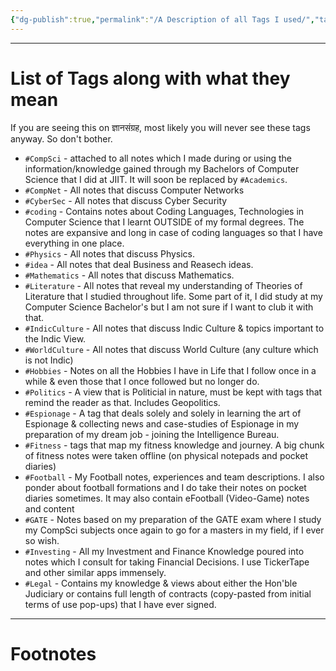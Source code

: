 ```yaml
---
{"dg-publish":true,"permalink":"/A Description of all Tags I used/","tags":["Hobbies"]}
---
```



---
# List of Tags along with what they mean

If you are seeing this on ज्ञानसंग्रह, most likely you will never see these tags anyway. So don't bother.

- `#CompSci` - attached to all notes which I made during or using the information/knowledge gained through my Bachelors of Computer Science that I did at JIIT. It will soon be replaced by `#Academics`.
- `#CompNet` - All notes that discuss Computer Networks
- `#CyberSec` - All notes that discuss Cyber Security
- `#coding` - Contains notes about Coding Languages, Technologies in Computer Science that I learnt OUTSIDE of my formal degrees. The notes are expansive and long in case of coding languages so that I have everything in one place.
- `#Physics` - All notes that discuss Physics.
- `#idea` - All notes that deal Business and Reasech ideas.
- `#Mathematics` - All notes that discuss Mathematics.
- `#Literature` - All notes that reveal my understanding of Theories of Literature that I studied throughout life. Some part of it, I did study at my Computer Science Bachelor's but I am not sure if I want to club it with that.
- `#IndicCulture` - All notes that discuss Indic Culture & topics important to the Indic View.
- `#WorldCulture` - All notes that discuss World Culture (any culture which is not Indic)
- `#Hobbies` - Notes on all the Hobbies I have in Life that I follow once in a while & even those that I once followed but no longer do.
- `#Politics` - A view that is Politicial in nature, must be kept with tags that remind the reader as that. Includes Geopolitics.
- `#Espionage` - A tag that deals solely and solely in learning the art of Espionage & collecting news and case-studies of Espionage in my preparation of my dream job - joining the Intelligence Bureau.
- `#Fitness` - tags that map my fitness knowledge and journey. A big chunk of fitness notes were taken offline (on physical notepads and pocket diaries)
- `#Football` - My Football notes, experiences and team descriptions. I also ponder about football formations and I do take their notes on pocket diaries sometimes. It may also contain eFootball (Video-Game) notes and content
- `#GATE` - Notes based on my preparation of the GATE exam where I study my CompSci subjects once again to go for a masters in my field, if I ever so wish.
- `#Investing` - All my Investment and Finance Knowledge poured into notes which I consult for taking Financial Decisions. I use TickerTape and other similar apps immensely.
- `#Legal` - Contains my knowledge & views about either the Hon'ble Judiciary or contains full length of contracts (copy-pasted from initial terms of use pop-ups) that I have ever signed.


---
# Footnotes